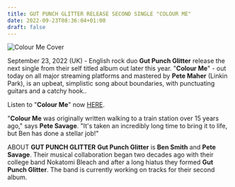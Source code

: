 ```yaml
---
title: GUT PUNCH GLITTER RELEASE SECOND SINGLE "COLOUR ME"
date: 2022-09-23T08:36:04+01:00
draft: false
---
```


![Colour Me Cover](../../colour-me-cover.png)

September 23, 2022 (UK) - English rock duo **Gut Punch Glitter** release the next single from their self titled album out later this year. "**Colour Me**" - out today on all major streaming platforms and mastered by **Pete Maher** (Linkin Park), is an upbeat, simplistic song about boundaries, with punctuating guitars and a catchy hook..

Listen to "**Colour Me**" now [HERE](https://distrokid.com/hyperfollow/gutpunchglitter/colour-me).

"**Colour Me** was originally written walking to a train station over 15 years ago," says **Pete Savage**. "It's taken an incredibly long time to bring it to life, but Ben has done a stellar job!"

ABOUT **GUT PUNCH GLITTER**
**Gut Punch Glitter** is **Ben Smith** and **Pete Savage**. Their musical collaboration began two decades ago with their college band Nokatomi Bleach and after a long hiatus they formed **Gut Punch Glitter**. The band is currently working on tracks for their second album.